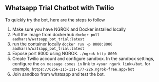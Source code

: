 ## Whatsapp Trial Chatbot with Twilio

To quickly try the bot, here are the steps to follow
1) Make sure you have NGROK and Docker installed locally
2) Pull the image from dockerhub `docker pull aadharsh/watsapp_bot_trial:latest`
3) run the container locally `docker run -p 8000:8000 aadharsh/watsapp_bot_trial:latest`
4) Expose port 8000 using NGROK. `./ngrok http 8000`
5) Create Twilio account and configure sandbox. In the sandbox settings, configure the `on message comes in` link to
`<your ngork link>/bot`. for example, `https://0256-115-111-177-226.ngrok-free.app/bot`
6) Join sandbox from whatsapp and test the bot.